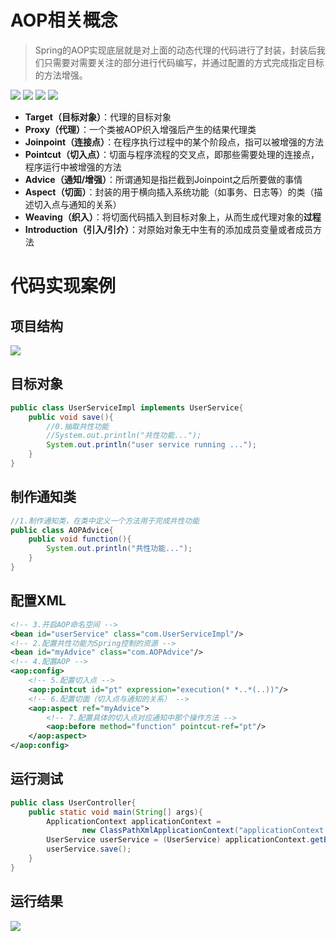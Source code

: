 # AOP相关概念

> Spring的AOP实现底层就是对上面的动态代理的代码进行了封装，封装后我们只需要对需要关注的部分进行代码编写，并通过配置的方式完成指定目标的方法增强。

![](https://timber.oss-cn-chengdu.aliyuncs.com/img/utool_up/1623042725264.png)
![](https://timber.oss-cn-chengdu.aliyuncs.com/img/utool_up/1623043852641.png)
![](https://timber.oss-cn-chengdu.aliyuncs.com/img/utool_up/1623043982204.png)
![](https://timber.oss-cn-chengdu.aliyuncs.com/img/utool_up/1623044331906.png)

- **Target（目标对象）**：代理的目标对象
- **Proxy（代理）**：一个类被AOP织入增强后产生的结果代理类
- **Joinpoint（连接点）**：在程序执行过程中的某个阶段点，指可以被增强的方法
- **Pointcut（切入点）**：切面与程序流程的交叉点，即那些需要处理的连接点，程序运行中被增强的方法
- **Advice（通知/增强）**：所谓通知是指拦截到Joinpoint之后所要做的事情
- **Aspect（切面）**：封装的用于横向插入系统功能（如事务、日志等）的类（描述切入点与通知的关系）
- **Weaving（织入）**：将切面代码插入到目标对象上，从而生成代理对象的**过程**
- **Introduction（引入/引介）**：对原始对象无中生有的添加成员变量或者成员方法

# 代码实现案例
## 项目结构
![](https://timber.oss-cn-chengdu.aliyuncs.com/img/utool_up/1623049417459.png)

## 目标对象

```java
public class UserServiceImpl implements UserService{
    public void save(){
        //0.抽取共性功能
        //System.out.println("共性功能...");
        System.out.println("user service running ...");
    }
}
```

## 制作通知类

```java
//1.制作通知类，在类中定义一个方法用于完成共性功能
public class AOPAdvice{
    public void function(){
        System.out.println("共性功能...");
    }
}
```

## 配置XML

```xml
<!-- 3.开启AOP命名空间 -->
<bean id="userService" class="com.UserServiceImpl"/>
<!-- 2.配置共性功能为Spring控制的资源 -->
<bean id="myAdvice" class="com.AOPAdvice"/>
<!-- 4.配置AOP -->
<aop:config>
    <!-- 5.配置切入点 -->
    <aop:pointcut id="pt" expression="execution(* *..*(..))"/>
    <!-- 6.配置切面（切入点与通知的关系） -->
    <aop:aspect ref="myAdvice">
        <!-- 7.配置具体的切入点对应通知中那个操作方法 -->
        <aop:before method="function" pointcut-ref="pt"/>
    </aop:aspect>
</aop:config>
```

## 运行测试

```java
public class UserController{
    public static void main(String[] args){
        ApplicationContext applicationContext =
                new ClassPathXmlApplicationContext("applicationContext.xml");
        UserService userService = (UserService) applicationContext.getBean("userService");
        userService.save();
    }
}
```

## 运行结果

![](https://timber.oss-cn-chengdu.aliyuncs.com/img/utool_up/1623050041870.png)